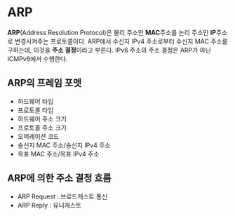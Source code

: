 # ARP

**ARP**(Address Resolution Protocol)은 물리 주소인 **MAC**주소를 논리 주소인 **IP**주소로 변경시켜주는 프로토콜이다. 
ARP에서 수신지 IPv4 주소로부터 수신지 MAC 주소를 구하는데, 이것을 **주소 결정**이라고 부른다. IPv6 주소의 주소 결정은 ARP가 아닌
ICMPv6에서 수행한다.

## ARP의 프레임 포멧

* 하드웨어 타입
* 프로토콜 타입
* 하드웨어 주소 크기
* 프로토콜 주소 크기
* 오퍼레이션 코드
* 송신지 MAC 주소/송신지 IPv4 주소
* 목표 MAC 주소/목표 IPv4 주소


## ARP에 의한 주소 결정 흐름

* ARP Request : 브로드캐스트 통신
* ARP Reply : 유니캐스트

